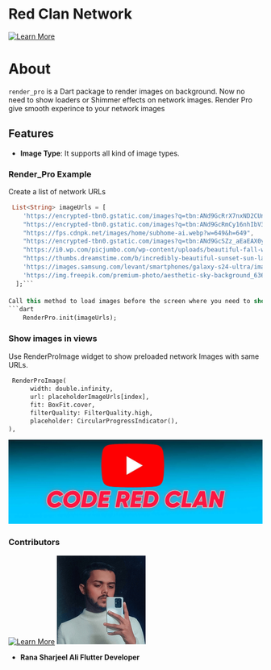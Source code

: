 # Red Clan Network
[![Learn More](https://github.com/RanaSharjeelShji/Rana-Sharjeel-Ali/blob/main/assets/renderpro.gif)](https://youtube.com/@coderedclan?si=GAD268WHb1z-Iker)
# About
`render_pro` is a Dart package to render images on background. Now no need to show loaders or Shimmer effects on network images.
Render Pro give smooth experince to your network images
## Features

- **Image Type**: It supports all kind of image types.

### Render_Pro Example
Create a list of network URLs
```dart
 List<String> imageUrls = [
    'https://encrypted-tbn0.gstatic.com/images?q=tbn:ANd9GcRrX7nxND2CUn9u_vklCWYEzIzbuNHzQfLmIw&s',
    "https://encrypted-tbn0.gstatic.com/images?q=tbn:ANd9GcRmCy16nhIbV3pI1qLYHMJKwbH2458oiC9EmA&s",
    "https://fps.cdnpk.net/images/home/subhome-ai.webp?w=649&h=649",
    "https://encrypted-tbn0.gstatic.com/images?q=tbn:ANd9GcSZz_aEaEAX0yAzanEe_wfwTHlzCnad7IkNKzHs4NS-NIZ66QfCRVILJRZvhgfMEP_txgU&usqp=CAU",
    "https://i0.wp.com/picjumbo.com/wp-content/uploads/beautiful-fall-waterfall-free-image.jpeg?w=600&quality=80",
    "https://thumbs.dreamstime.com/b/incredibly-beautiful-sunset-sun-lake-sunrise-landscape-panorama-nature-sky-amazing-colorful-clouds-fantasy-design-115177001.jpg",
    'https://images.samsung.com/levant/smartphones/galaxy-s24-ultra/images/galaxy-s24-ultra-highlights-color-carousel-global-mo.jpg?imbypass=true',
    'https://img.freepik.com/premium-photo/aesthetic-sky-background_636537-267412.jpg',
  ];```

Call this method to load images before the screen where you need to show images
```dart
    RenderPro.init(imageUrls);
```
### Show images in views
Use RenderProImage widget to show preloaded network Images with same URLs.
```
 RenderProImage(
      width: double.infinity,
      url: placeholderImageUrls[index],
      fit: BoxFit.cover,
      filterQuality: FilterQuality.high,
      placeholder: CircularProgressIndicator(),
),
```

[![Learn More](https://github.com/RanaSharjeelShji/equal_space/blob/main/example/asset/banner.jpg?raw=true)](https://www.youtube.com/channel/UCnM_HfTRzP_XRdyYmfvTsGQ)
### Contributors


[![Learn More](https://yt3.googleusercontent.com/9A0wEzTcikgC4mV4t0wfGrEQUWuKqcPI_thgqBGkRlDpRSbMHwAnKoAl0HmEoVoikNs7CgCGpg=s176-c-k-c0x00ffffff-no-rj)](https://www.youtube.com/channel/UCnM_HfTRzP_XRdyYmfvTsGQ)
[![Learn More](https://github.com/RanaSharjeelShji/equal_space/blob/main/example/asset/image%20(4).png?raw=true)](https://github.com/RanaSharjeelShji)

- **Rana Sharjeel Ali Flutter Developer** 



